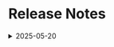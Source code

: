 # Release Notes

<details>
  <summary>2025-05-20</summary>

## Release Notes

In this section, we will track and list each change introduced in the latest release:

- **Change**: Minor UI Changes and instructions updated.
- **Testing Date**: 2025-05-12

## Infrastructure Changes

NA

## Content Changes

- **Change**:
    
    - Minor UI Changes and instructions updated.
    - **Data preparation** notebooks are updated with latest working files and cells.
    - Replaced Bot Service using Power Virtual Agents to **Microsoft Copilot Studio**
      
## Screenshot Updates

- **Change**: Updated the screenshots as per the latest UI changes.

---
</details>
